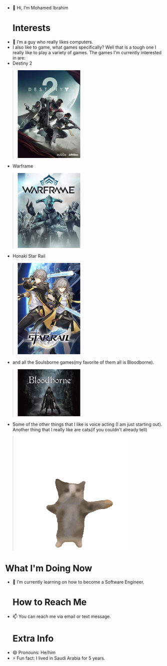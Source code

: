 - 👋 Hi, I’m Mohamed Ibrahim
  # **Interests**
- 👀 I’m a guy who really likes computers.
- I also like to game, what games specifically? Well that is a tough one I really like to play a variety of games. The games I'm currently interested in are:
- Destiny 2
> [<img src="Pictures/Destiny_2_(artwork).jpg" alt="Destiny 2 cover art" width="200" hight="300"/>](https://en.wikipedia.org/wiki/Destiny_2)
- Warframe
> <img src="Pictures/Warframe_Cover_Art.png" alt="Warframe Cover Art" width="200" hight="300"/>
- Honaki Star Rail
> <img src="Pictures/HonkaiStarrail.png" alt="Honkai Starrail Cover Art" width="200" hight="300"/>
- and all the Soulsborne games(my favorite of them all is Bloodborne).
> <img src="Pictures/NVmnBXze9ElHzU6SmykrJLIV.jpeg" alt="Bloodborne Cover Art" width="200" hight="300"/>
- Some of the other things that I like is voice acting (I am just starting out). Another thing that I really like are cats(if you couldn't already tell)
> ![happy Cat](Pictures/happy-cat-happy-happy-cat.gif)
  # **What I'm Doing Now**
- 🌱 I’m currently learning on how to become a Software Engineer.
  # **How to Reach Me**
- 📫 You can reach me via email or text message.
  # **Extra Info**
- 😄 Pronouns: He/him
- ⚡ Fun fact: I lived in Saudi Arabia for 5 years.

<!---
Moibrahi7/Moibrahi7 is a ✨ special ✨ repository because its `README.md` (this file) appears on your GitHub profile.
You can click the Preview link to take a look at your changes.
--->
